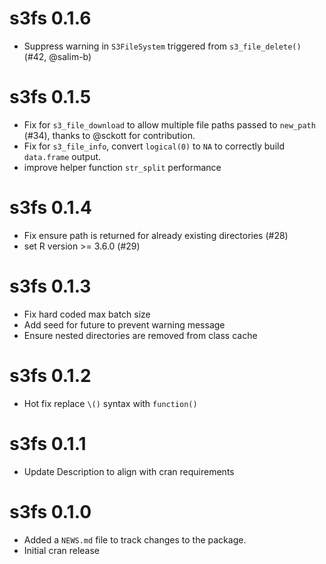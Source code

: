 # s3fs 0.1.6

* Suppress warning in `S3FileSystem` triggered from `s3_file_delete()` (#42, @salim-b)

# s3fs 0.1.5

* Fix for `s3_file_download` to allow multiple file paths passed to `new_path` (#34), thanks to @sckott for contribution.
* Fix for `s3_file_info`, convert `logical(0)` to `NA` to correctly build `data.frame` output.
* improve helper function `str_split` performance

# s3fs 0.1.4

* Fix ensure path is returned for already existing directories (#28)
* set R version >= 3.6.0 (#29)

# s3fs 0.1.3

* Fix hard coded max batch size
* Add seed for future to prevent warning message
* Ensure nested directories are removed from class cache

# s3fs 0.1.2

* Hot fix replace `\()` syntax with `function()`

# s3fs 0.1.1

* Update Description to align with cran requirements

# s3fs 0.1.0

* Added a `NEWS.md` file to track changes to the package.
* Initial cran release
